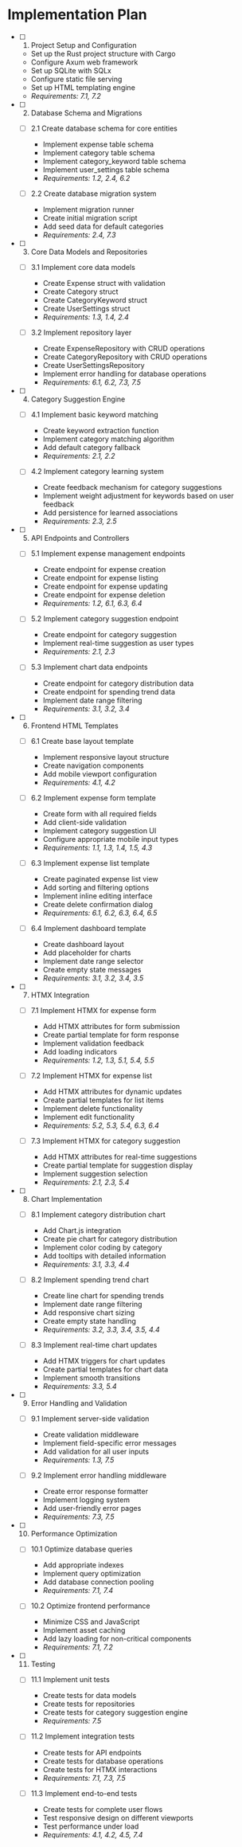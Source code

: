 # Implementation Plan

- [ ] 1. Project Setup and Configuration




  - Set up the Rust project structure with Cargo
  - Configure Axum web framework
  - Set up SQLite with SQLx
  - Configure static file serving
  - Set up HTML templating engine
  - _Requirements: 7.1, 7.2_

- [ ] 2. Database Schema and Migrations
  - [ ] 2.1 Create database schema for core entities
    - Implement expense table schema
    - Implement category table schema
    - Implement category_keyword table schema
    - Implement user_settings table schema
    - _Requirements: 1.2, 2.4, 6.2_
  
  - [ ] 2.2 Create database migration system
    - Implement migration runner
    - Create initial migration script
    - Add seed data for default categories
    - _Requirements: 2.4, 7.3_

- [ ] 3. Core Data Models and Repositories
  - [ ] 3.1 Implement core data models
    - Create Expense struct with validation
    - Create Category struct
    - Create CategoryKeyword struct
    - Create UserSettings struct
    - _Requirements: 1.3, 1.4, 2.4_
  
  - [ ] 3.2 Implement repository layer
    - Create ExpenseRepository with CRUD operations
    - Create CategoryRepository with CRUD operations
    - Create UserSettingsRepository
    - Implement error handling for database operations
    - _Requirements: 6.1, 6.2, 7.3, 7.5_

- [ ] 4. Category Suggestion Engine
  - [ ] 4.1 Implement basic keyword matching
    - Create keyword extraction function
    - Implement category matching algorithm
    - Add default category fallback
    - _Requirements: 2.1, 2.2_
  
  - [ ] 4.2 Implement category learning system
    - Create feedback mechanism for category suggestions
    - Implement weight adjustment for keywords based on user feedback
    - Add persistence for learned associations
    - _Requirements: 2.3, 2.5_

- [ ] 5. API Endpoints and Controllers
  - [ ] 5.1 Implement expense management endpoints
    - Create endpoint for expense creation
    - Create endpoint for expense listing
    - Create endpoint for expense updating
    - Create endpoint for expense deletion
    - _Requirements: 1.2, 6.1, 6.3, 6.4_
  
  - [ ] 5.2 Implement category suggestion endpoint
    - Create endpoint for category suggestion
    - Implement real-time suggestion as user types
    - _Requirements: 2.1, 2.3_
  
  - [ ] 5.3 Implement chart data endpoints
    - Create endpoint for category distribution data
    - Create endpoint for spending trend data
    - Implement date range filtering
    - _Requirements: 3.1, 3.2, 3.4_

- [ ] 6. Frontend HTML Templates
  - [ ] 6.1 Create base layout template
    - Implement responsive layout structure
    - Create navigation components
    - Add mobile viewport configuration
    - _Requirements: 4.1, 4.2_
  
  - [ ] 6.2 Implement expense form template
    - Create form with all required fields
    - Add client-side validation
    - Implement category suggestion UI
    - Configure appropriate mobile input types
    - _Requirements: 1.1, 1.3, 1.4, 1.5, 4.3_
  
  - [ ] 6.3 Implement expense list template
    - Create paginated expense list view
    - Add sorting and filtering options
    - Implement inline editing interface
    - Create delete confirmation dialog
    - _Requirements: 6.1, 6.2, 6.3, 6.4, 6.5_
  
  - [ ] 6.4 Implement dashboard template
    - Create dashboard layout
    - Add placeholder for charts
    - Implement date range selector
    - Create empty state messages
    - _Requirements: 3.1, 3.2, 3.4, 3.5_

- [ ] 7. HTMX Integration
  - [ ] 7.1 Implement HTMX for expense form
    - Add HTMX attributes for form submission
    - Create partial template for form response
    - Implement validation feedback
    - Add loading indicators
    - _Requirements: 1.2, 1.3, 5.1, 5.4, 5.5_
  
  - [ ] 7.2 Implement HTMX for expense list
    - Add HTMX attributes for dynamic updates
    - Create partial templates for list items
    - Implement delete functionality
    - Implement edit functionality
    - _Requirements: 5.2, 5.3, 5.4, 6.3, 6.4_
  
  - [ ] 7.3 Implement HTMX for category suggestion
    - Add HTMX attributes for real-time suggestions
    - Create partial template for suggestion display
    - Implement suggestion selection
    - _Requirements: 2.1, 2.3, 5.4_

- [ ] 8. Chart Implementation
  - [ ] 8.1 Implement category distribution chart
    - Add Chart.js integration
    - Create pie chart for category distribution
    - Implement color coding by category
    - Add tooltips with detailed information
    - _Requirements: 3.1, 3.3, 4.4_
  
  - [ ] 8.2 Implement spending trend chart
    - Create line chart for spending trends
    - Implement date range filtering
    - Add responsive chart sizing
    - Create empty state handling
    - _Requirements: 3.2, 3.3, 3.4, 3.5, 4.4_
  
  - [ ] 8.3 Implement real-time chart updates
    - Add HTMX triggers for chart updates
    - Create partial templates for chart data
    - Implement smooth transitions
    - _Requirements: 3.3, 5.4_

- [ ] 9. Error Handling and Validation
  - [ ] 9.1 Implement server-side validation
    - Create validation middleware
    - Implement field-specific error messages
    - Add validation for all user inputs
    - _Requirements: 1.3, 7.5_
  
  - [ ] 9.2 Implement error handling middleware
    - Create error response formatter
    - Implement logging system
    - Add user-friendly error pages
    - _Requirements: 7.3, 7.5_

- [ ] 10. Performance Optimization
  - [ ] 10.1 Optimize database queries
    - Add appropriate indexes
    - Implement query optimization
    - Add database connection pooling
    - _Requirements: 7.1, 7.4_
  
  - [ ] 10.2 Optimize frontend performance
    - Minimize CSS and JavaScript
    - Implement asset caching
    - Add lazy loading for non-critical components
    - _Requirements: 7.1, 7.2_

- [ ] 11. Testing
  - [ ] 11.1 Implement unit tests
    - Create tests for data models
    - Create tests for repositories
    - Create tests for category suggestion engine
    - _Requirements: 7.5_
  
  - [ ] 11.2 Implement integration tests
    - Create tests for API endpoints
    - Create tests for database operations
    - Create tests for HTMX interactions
    - _Requirements: 7.1, 7.3, 7.5_
  
  - [ ] 11.3 Implement end-to-end tests
    - Create tests for complete user flows
    - Test responsive design on different viewports
    - Test performance under load
    - _Requirements: 4.1, 4.2, 4.5, 7.4_